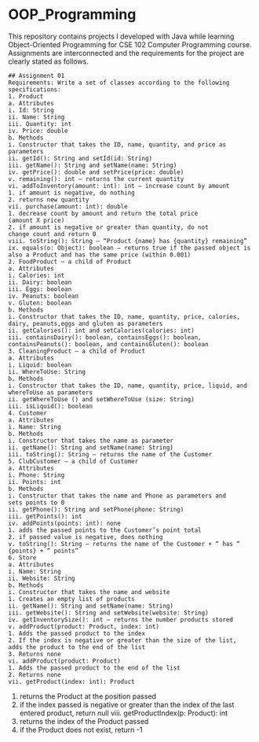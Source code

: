 # OOP_Programming
This repository contains projects I developed with Java while learning Object-Oriented Programming for CSE 102 Computer Programming course. 
Assignments are interconnected and the requirements for the project are clearly stated as follows.

```
## Assignment 01
Requirements: Write a set of classes according to the following specifications:
1. Product
a. Attributes
i. Id: String
ii. Name: String
iii. Quantity: int
iv. Price: double
b. Methods
i. Constructor that takes the ID, name, quantity, and price as
parameters
ii. getId(): String and setId(id: String)
iii. getName(): String and setName(name: String)
iv. getPrice(): double and setPrice(price: double)
v. remaining(): int – returns the current quantity
vi. addToInventory(amount: int): int – increase count by amount
1. if amount is negative, do nothing
2. returns new quantity
vii. purchase(amount: int): double
1. decrease count by amount and return the total price
(amount X price)
2. if amount is negative or greater than quantity, do not
change count and return 0
viii. toString(): String – “Product {name} has {quantity} remaining”
ix. equals(o: Object): boolean – returns true if the passed object is
also a Product and has the same price (within 0.001)
2. FoodProduct – a child of Product
a. Attributes
i. Calories: int
ii. Dairy: boolean
iii. Eggs: boolean
iv. Peanuts: boolean
v. Gluten: boolean
b. Methods
i. Constructor that takes the ID, name, quantity, price, calories,
dairy, peanuts,eggs and gluten as parameters
ii. getCalories(): int and setCalories(calories: int)
iii. containsDairy(): boolean, containsEggs(): boolean,
containsPeanuts(): boolean, and containsGluten(): boolean
3. CleaningProduct – a child of Product
a. Attributes
i. Liquid: boolean
ii. WhereToUse: String
b. Methods
i. Constructor that takes the ID, name, quantity, price, liquid, and
whereToUse as parameters
ii. getWhereToUse () and setWhereToUse (size: String)
iii. isLiquid(): boolean
4. Customer
a. Attributes
i. Name: String
b. Methods
i. Constructor that takes the name as parameter
ii. getName(): String and setName(name: String)
iii. toString(): String – returns the name of the Customer
5. ClubCustomer – a child of Customer
a. Attributes
i. Phone: String
ii. Points: int
b. Methods
i. Constructor that takes the name and Phone as parameters and
sets points to 0
ii. getPhone(): String and setPhone(phone: String)
iii. getPoints(): int
iv. addPoints(points: int): none
1. adds the passed points to the Customer’s point total
2. if passed value is negative, does nothing
v. toString(): String – returns the name of the Customer + “ has “
{points} + “ points”
6. Store
a. Attributes
i. Name: String
ii. Website: String
b. Methods
i. Constructor that takes the name and website
1. Creates an empty list of products
ii. getName(): String and setName(name: String)
iii. getWebsite(): String and setWebsite(website: String)
iv. getInventorySize(): int – returns the number products stored
v. addProduct(product: Product, index: int)
1. Adds the passed product to the index
2. If the index is negative or greater than the size of the list,
adds the product to the end of the list
3. Returns none
vi. addProduct(product: Product)
1. Adds the passed product to the end of the list
2. Returns none
vii. getProduct(index: int): Product
```
1. returns the Product at the position passed
2. if the index passed is negative or greater than the index of
the last entered product, return null
viii. getProductIndex(p: Product): int
1. returns the index of the Product passed
2. if the Product does not exist, return -1
